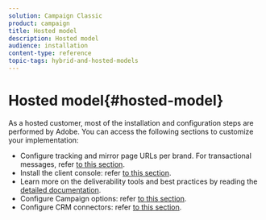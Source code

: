 ```yaml
---
solution: Campaign Classic
product: campaign
title: Hosted model
description: Hosted model
audience: installation
content-type: reference
topic-tags: hybrid-and-hosted-models
---
```


# Hosted model{#hosted-model}

As a hosted customer, most of the installation and configuration steps are performed by Adobe. You can access the following sections to customize your implementation:

* Configure tracking and mirror page URLs per brand. For transactional messages, refer [to this section](../../message-center/using/configuring-multibranding.md).
* Install the client console: refer [to this section](../../installation/using/installing-the-client-console.md).
* Learn more on the deliverability tools and best practices by reading the [detailed documentation](../../delivery/using/about-deliverability.md).
* Configure Campaign options: refer [to this section](../../installation/using/configuring-campaign-options.md).
* Configure CRM connectors: refer [to this section](../../platform/using/crm-connectors.md).


